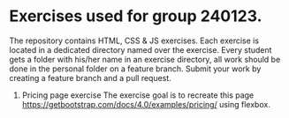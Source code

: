 # Exercises used for group 240123.

The repository contains HTML, CSS & JS exercises. Each exercise is located in a dedicated directory named over the exercise. Every student gets a folder with his/her name in an exercise directory, all work should be done in the personal folder on a feature branch. Submit your work by creating a feature branch and a pull request.

1. Pricing page exercise
The exercise goal is to recreate this page https://getbootstrap.com/docs/4.0/examples/pricing/ using flexbox.
